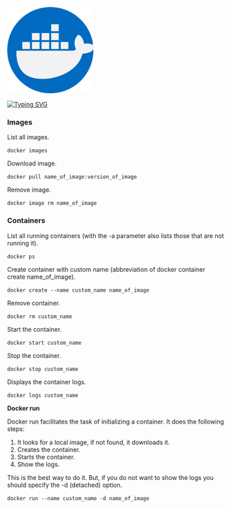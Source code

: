 <img src="docker.png" width="200"/>

[![Typing SVG](https://readme-typing-svg.herokuapp.com?size=22&color=228EE6&lines=Docker+commands)](https://git.io/typing-svg)

### Images

List all images.
```properties
docker images
```

Download image.
```properties
docker pull name_of_image:version_of_image 
```

Remove image.
```properties
docker image rm name_of_image
```

### Containers

List all running containers (with the -a parameter also lists those that are not running it).
```properties
docker ps
```

Create container with custom name (abbreviation of docker container create name_of_image).
```properties
docker create --name custom_name name_of_image
```

Remove container.
```properties
docker rm custom_name
```

Start the container.
```properties
docker start custom_name
```

Stop the container.
```properties
docker stop custom_name
```

Displays the container logs.
```properties
docker logs custom_name
```

**Docker run**

Docker run facilitates the task of initializing a container. It does the following steps:
1. It looks for a local image, if not found, it downloads it.
2. Creates the container.
3. Starts the container.
4. Show the logs.

This is the best way to do it. But, if you do not want to show the logs you should specify the -d (detached) option.

```properties
docker run --name custom_name -d name_of_image
```
